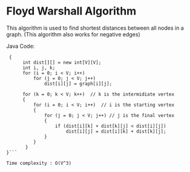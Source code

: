 # Floyd Warshall Algorithm

This algorithm is used to find shortest distances between all nodes in a graph. (This algorithm also works for negative edges) <br />

Java Code:

```void floydWarshall(int graph[][]) 
 { 
      int dist[][] = new int[V][V]; 
      int i, j, k; 
      for (i = 0; i < V; i++) 
          for (j = 0; j < V; j++) 
              dist[i][j] = graph[i][j]; 
  
      for (k = 0; k < V; k++)  // k is the intermidiate vertex
      {  
          for (i = 0; i < V; i++)  // i is the starting vertex
          { 
              for (j = 0; j < V; j++) // j is the final vertex
              { 
                  if (dist[i][k] + dist[k][j] < dist[i][j]) 
                      dist[i][j] = dist[i][k] + dist[k][j]; 
              } 
          } 
       }
}```
    
Time complexity : O(V^3)
